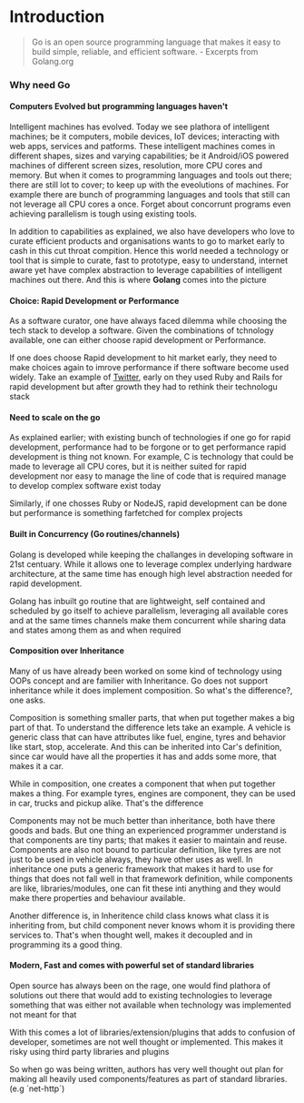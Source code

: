 # Introduction

> Go is an open source programming language that makes it easy to build simple, reliable, and efficient software. - Excerpts from Golang.org

### Why need Go

#### Computers Evolved but programming languages haven't

Intelligent machines has evolved. Today we see plathora of intelligent machines; be it computers, mobile devices, IoT devices; interacting with web apps, services and patforms. These intelligent machines comes in different shapes, sizes and varying capabilities; be it Android/iOS powered machines of different screen sizes, resolution, more CPU cores and memory. But when it comes to programming languages and tools out there; there are still lot to cover; to keep up with the eveolutions of machines. For example there are bunch of programming languages and tools that still can not leverage all CPU cores a once. Forget about concorrunt programs even achieving parallelism is tough using existing tools.

In addition to capabilities as explained, we also have developers who love to curate efficient products and organisations wants to go to market early to cash in this cut throat compition. Hence this world needed a technology or tool that is simple to curate, fast to prototype, easy to understand, internet aware yet have complex abstraction to leverage capabilities of intelligent machines out there. And this is where **Golang** comes into the picture

#### Choice: Rapid Development or Performance

As a software curator, one have always faced dilemma while choosing the tech stack to develop a software. Given the combinations of tchnology available, one can either choose rapid development or Performance. 

If one does choose Rapid development to hit market early, they need to make choices again to imrove performance if there software become used widely. Take an example of [Twitter](https://twitter.com), early on they used Ruby and Rails for rapid development but after growth they had to rethink their technologu stack

#### Need to scale on the go 

As explained earlier; with existing bunch of technologies if one go for rapid development, performance had to be forgone or to get performance rapid development is thing not known. For example, C is technology that could be made to leverage all CPU cores, but it is neither suited for rapid development nor easy to manage the line of code that is required manage to develop complex software exist today

Similarly, if one chosses Ruby or NodeJS, rapid development can be done but performance is something farfetched for complex projects

#### Built in Concurrency \(Go routines/channels\)

Golang is developed while keeping the challanges in developing software in 21st centuary. While it allows one to leverage complex underlying hardware architecture, at the same time has enough high level abstraction needed for rapid development.

Golang has inbuilt go routine that are lightweight, self contained and scheduled by go itself to achieve parallelism, leveraging all available cores  and at the same times channels make them concurrent while sharing data and states among them as and when required

#### Composition over Inheritance

Many of us have already been worked on some kind of technology using OOPs concept and are familier with Inheritance. Go does not support inheritance while it does implement composition. So what's the difference?, one asks.

Composition is something smaller parts, that when put together makes a big part of that. To understand the difference lets take an example. A vehicle is generic class that can have attributes like fuel, engine, tyres and behavior like start, stop, accelerate. And this can be inherited into Car's definition, since car would have all the properties it has and adds some more, that makes it a car.

While in composition, one creates a component that when put together makes a thing. For example tyres, engines are component, they can be used in car, trucks and pickup alike. That's the difference

Components may not be much better than inheritance, both have there goods and bads. But one thing an experienced programmer understand is that components are tiny parts; that makes it easier to maintain and reuse. Components are also not bound to particular definition, like tyres are not just to be used in vehicle always, they have other uses as well. In inheritance one puts a generic framework that makes it hard to use for things that does not fall well in that framework definition, while components are like, libraries/modules, one can fit these inti anything and they would make there properties and behaviour available.

Another difference is, in Inheritence child class knows what class it is inheriting from, but child component never knows whom it is providing there services to. That's when thought well, makes it decoupled and in programming its a good thing.

#### Modern, Fast and comes with powerful set of standard libraries

Open source has always been on the rage, one would find plathora of solutions out there that would add to existing technologies to leverage something that was either not available when technology was implemented not meant for that

With this comes a lot of libraries/extension/plugins that adds to confusion of developer, sometimes are not well thought or implemented. This makes it risky using third party libraries and plugins

So when go was being written, authors has very well thought out plan for making all heavily used components/features as part of standard libraries. \(e.g \`net-http\`\)



